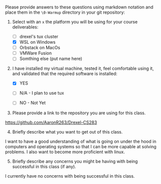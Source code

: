 Please provide answers to these questions using markdown notation and place them in the `\0-Warmup` directory in your git repository:

1. Select with an `x` the platform you will be using for your course deliverables:

    - [ ] drexel's tux cluster
    - [x] WSL on Windows
    - [ ] Orbstack on MacOs
    - [ ] VMWare Fusion
    - [ ] Somthing else (put name here)

2. I have installed my virtual machine, tested it, feel comfortable using it, and validated that the required software is installed:

    - [x] YES
    - [ ] N/A - I plan to use tux
    - [ ] NO - Not Yet


3. Please provide a link to the repository you are using for this class.  

https://github.com/AaronR263/Drexel-CS283

4. Briefly describe what you want to get out of this class.  

I want to have a good understanding of what is going on under the hood in computers and operating systems so that I can be more capable at solving problems. I also want to become more proficient with linux.

5. Briefly describe any concerns you might be having with being successful in this class (if any).  

I currently have no concerns with being successful in this class.
